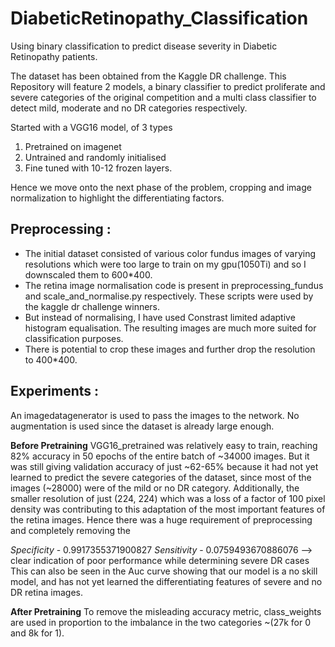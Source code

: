 # DiabeticRetinopathy_Classification
Using binary classification to predict disease severity in Diabetic Retinopathy patients. 

The dataset has been obtained from the Kaggle DR challenge. 
This Repository will feature 2 models, a binary classifier to predict proliferate and severe categories of the original competition and a multi class classifier to detect 
mild, moderate and no DR categories respectively. 

Started with a VGG16 model, of 3 types
1. Pretrained on imagenet 
2. Untrained and randomly initialised
3. Fine tuned with 10-12 frozen layers. 


Hence we move onto the next phase of the problem, cropping and image normalization to highlight the differentiating factors. 


## Preprocessing : 

- The initial dataset consisted of various color fundus images of varying resolutions which were too large to train on my gpu(1050Ti) and so I downscaled them to 600*400. 
- The retina image normalisation code is present in preprocessing_fundus and scale_and_normalise.py respectively. These scripts were used by the kaggle dr challenge winners. 
- But instead of normalising, I have used Constrast limited adaptive histogram equalisation. 
The resulting images are much more suited for classification purposes.
- There is potential to crop these images and further drop the resolution to 400*400.


## Experiments : 

An imagedatagenerator is used to pass the images to the network. No augmentation is used since the dataset is already large enough. 

__Before Pretraining__ 
VGG16_pretrained was relatively easy to train, reaching 82% accuracy in 50 epochs of the entire batch of ~34000 images. But it was still giving 
validation accuracy of just ~62-65% because it had not yet learned to predict the severe categories of the dataset, since most of the images (~28000)
were of the mild or no DR category. Additionally, the smaller resolution of just (224, 224) which was a loss of a factor of 100 pixel density 
was contributing to this adaptation of the most important features of the retina images. Hence there was a huge requirement of preprocessing and 
completely removing the 


_Specificity_ - 0.9917355371900827 
_Sensitivity_ - 0.0759493670886076 --> clear indication of poor performance while determining severe DR cases
This can also be seen in the Auc curve showing that our model is a no skill model, and has not yet learned the differentiating features of severe and no DR retina images. 


__After Pretraining__
To remove the misleading accuracy metric, class_weights are used in proportion to the imbalance in the two categories ~(27k for 0 and 8k for 1). 